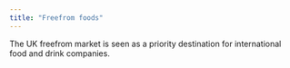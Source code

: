```yaml
---
title: "Freefrom foods"
---
```


The UK freefrom market is seen as a priority destination for international food and drink companies. 
